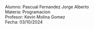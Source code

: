 Alumno: Pascual Fernandez Jorge Alberto
<br>
Materia: Programacion 
<br>
Profesor: Kevin Molina Gomez 
<br>
Fecha: 03/10/2024
